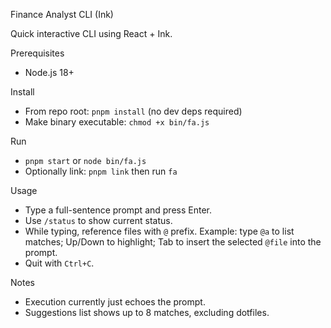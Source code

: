 Finance Analyst CLI (Ink)

Quick interactive CLI using React + Ink.

Prerequisites

- Node.js 18+

Install

- From repo root: `pnpm install` (no dev deps required)
- Make binary executable: `chmod +x bin/fa.js`

Run

- `pnpm start` or `node bin/fa.js`
- Optionally link: `pnpm link` then run `fa`

Usage

- Type a full-sentence prompt and press Enter.
- Use `/status` to show current status.
- While typing, reference files with `@` prefix. Example: type `@a` to list matches; Up/Down to highlight; Tab to insert the selected `@file` into the prompt.
- Quit with `Ctrl+C`.

Notes

- Execution currently just echoes the prompt.
- Suggestions list shows up to 8 matches, excluding dotfiles.
